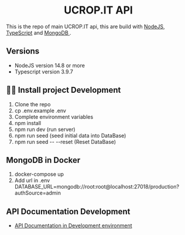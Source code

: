 <div style="text-align: center">
    <h1>UCROP.IT API </h1>
</div>

<p>
  This is the repo of main UCROP.IT api, this are build with <a href="https://nodejs.dev/">NodeJS</a>, <a href="https://www.typescriptlang.org/">TypeScript</a> and <a href="https://www.mongodb.com/">MongoDB </a>.
</p>

## Versions

- NodeJS version 14.8 or more
- Typescript version 3.9.7

## 👨‍💻 Install project Development

1. Clone the repo
2. cp .env.example .env
3. Complete environment variables
4. npm install
5. npm run dev (run server)
6. npm run seed (seed initial data into DataBase)
7. npm run seed -- --reset (Reset DataBase)

## MongoDB in Docker

1. docker-compose up
2. Add url in .env DATABASE_URL=mongodb://root:root@localhost:27018/production?authSource=admin

## API Documentation Development

- [API Documentation in Development environment](http://localhost:3000/api-docs/#/)

